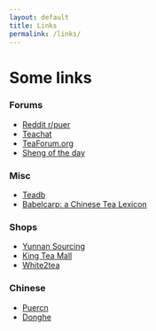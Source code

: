 ```yaml
---
layout: default
title: Links
permalink: /links/
---
```


<style>
ul li a {
    color: var(--fdrx-dark);
    text-decoration: underline;
}
</style>

# Some links

<div class="links-container">

  <div class="link-section">
    <h3>Forums</h3>
    <ul class="links">
      <li><a href="https://www.reddit.com/r/puer/" target="_blank" rel="noopener noreferrer nofollow">Reddit r/puer</a></li>
      <li><a href="https://www.teachat.com/" target="_blank" rel="noopener noreferrer nofollow">Teachat</a></li>
      <li><a href="https://www.teaforum.org/" target="_blank" rel="noopener noreferrer nofollow">TeaForum.org</a></li>
      <li><a href="https://www.badgerandblade.com/forum/threads/sotd-sheng-of-the-day.59712/" target="_blank" rel="noopener noreferrer nofollow">Sheng of the day</a></li>
    </ul>
  </div>

  <div class="link-section">
    <h3>Misc</h3>
    <ul class="links">
      <li><a href="https://teadb.org/" target="_blank" rel="noopener noreferrer nofollow">Teadb</a></li>
      <li><a href="https://babelcarp.org/babelcarp/" target="_blank" rel="noopener noreferrer nofollow">Babelcarp: a Chinese Tea Lexicon</a></li>
    </ul>
  </div>

  <div class="link-section">
    <h3>Shops</h3>
    <ul class="links">
      <li><a href="https://yunnansourcing.com/" target="_blank" rel="noopener noreferrer nofollow">Yunnan Sourcing</a></li>
      <li><a href="https://kingteamall.com/" target="_blank" rel="noopener noreferrer nofollow">King Tea Mall</a></li>
      <li><a href="https://white2tea.com/" target="_blank" rel="noopener noreferrer nofollow">White2tea</a></li>
    </ul>
  </div>

  <div class="link-section">
    <h3>Chinese</h3>
    <ul class="links">
      <li><a href="https://www.puercn.com/" target="_blank" rel="noopener noreferrer nofollow">Puercn</a></li>
      <li><a href="https://donghetea.com/" target="_blank" rel="noopener noreferrer nofollow">Donghe</a></li>
    </ul>
  </div>

</div>